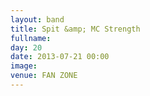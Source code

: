 ```yaml
---
layout: band
title: Spit &amp; MC Strength
fullname: 
day: 20
date: 2013-07-21 00:00
image: 
venue: FAN ZONE
---
```



